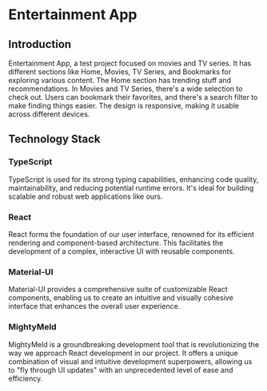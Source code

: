 # Entertainment App

## Introduction
Entertainment App, a test project focused on movies and TV series. It has different sections like Home, Movies, TV Series, and Bookmarks for exploring various content. The Home section has trending stuff and recommendations. In Movies and TV Series, there's a wide selection to check out. Users can bookmark their favorites, and there's a search filter to make finding things easier. The design is responsive, making it usable across different devices.

## Technology Stack

### TypeScript
TypeScript is used for its strong typing capabilities, enhancing code quality, maintainability, and reducing potential runtime errors. It's ideal for building scalable and robust web applications like ours.

### React
React forms the foundation of our user interface, renowned for its efficient rendering and component-based architecture. This facilitates the development of a complex, interactive UI with reusable components.

### Material-UI
Material-UI provides a comprehensive suite of customizable React components, enabling us to create an intuitive and visually cohesive interface that enhances the overall user experience.

### MightyMeld
MightyMeld is a groundbreaking development tool that is revolutionizing the way we approach React development in our project. It offers a unique combination of visual and intuitive development superpowers, allowing us to "fly through UI updates" with an unprecedented level of ease and efficiency.